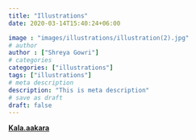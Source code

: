 ```yaml
---
title: "Illustrations"
date: 2020-03-14T15:40:24+06:00

image : "images/illustrations/illustration(2).jpg"
# author
author : ["Shreya Gowri"]
# categories
categories: ["illustrations"]
tags: ["illustrations"]
# meta description
description: "This is meta description"
# save as draft
draft: false
---
```



**[Kala.aakara](https://www.instagram.com/kala.aakara/)**